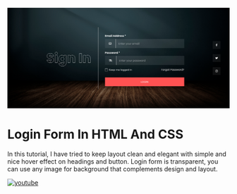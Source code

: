 ![Logo](https://raw.githubusercontent.com/codzsword/login-form/main/Login%20Form%20Demo.png)

# Login Form In HTML And CSS

In this tutorial, I have tried to keep layout clean and elegant with simple and nice hover effect on headings and button. Login form is transparent, you can use any image for background that complements design and layout. 

[![youtube](https://img.shields.io/badge/YouTube-red?style=for-the-badge&logo=youtube&logoColor=white)](https://www.youtube.com/@codzsword)

